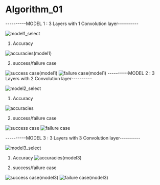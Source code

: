# Algorithm_01
----------MODEL 1 : 3 Layers with 1 Convolution layer----------

![model1_select](https://user-images.githubusercontent.com/85465356/120969727-79af6080-c7a5-11eb-9719-1fdd6fb6cc24.jpg)


1. Accuracy

![accuracies(model1)](https://user-images.githubusercontent.com/85465356/120969303-f8f06480-c7a4-11eb-8491-db26a8222b64.jpg)


2. success/failure case

![success case(model1)](https://user-images.githubusercontent.com/85465356/120969281-f130c000-c7a4-11eb-819b-ab72e08b2dcf.jpg)
![failure case(model1)](https://user-images.githubusercontent.com/85465356/120969299-f68e0a80-c7a4-11eb-80bd-c0c88dd87e60.jpg)
----------MODEL 2 : 3 Layers with 2 Convolution layer----------


![model2_select](https://user-images.githubusercontent.com/85465356/120969731-7ae08d80-c7a5-11eb-9fa9-189354baed8d.jpg)


1. Accuracy
 
 
 ![accuracies](https://user-images.githubusercontent.com/85465356/120964955-1c181580-c79f-11eb-9294-dd76390fb93b.jpg)


2. success/failure case

![success case](https://user-images.githubusercontent.com/85465356/120965197-7f09ac80-c79f-11eb-80b4-f47f37f76450.jpg)
![failure case](https://user-images.githubusercontent.com/85465356/120965478-ea537e80-c79f-11eb-91d6-47bb0379af29.jpg)


----------MODEL 3 : 3 Layers with 3 Convolution layer----------


![model3_select](https://user-images.githubusercontent.com/85465356/120969734-7c11ba80-c7a5-11eb-9c61-61c9d239e542.jpg)



1. Accuracy
![accuracies(model3)](https://user-images.githubusercontent.com/85465356/121006483-e76e8300-c7cb-11eb-8edc-8ba3f57e53c0.jpg)


2. success/failure case

![success case(model3)](https://user-images.githubusercontent.com/85465356/121006422-d7ef3a00-c7cb-11eb-8aaf-9821c7b5617a.jpg)
![failure case(model3)](https://user-images.githubusercontent.com/85465356/121006440-dfaede80-c7cb-11eb-90c4-0317946168d0.jpg)

